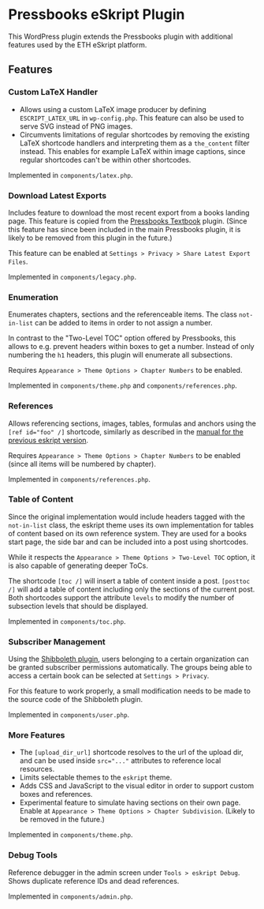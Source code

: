 # Pressbooks eSkript Plugin

This WordPress plugin extends the Pressbooks plugin with additional features used by the ETH eSkript platform.

## Features

### Custom LaTeX Handler

* Allows using a custom LaTeX image producer by defining `ESCRIPT_LATEX_URL` in `wp-config.php`. This feature can also be used to serve SVG instead of PNG images.
* Circumvents limitations of regular shortcodes by removing the existing LaTeX shortcode handlers and interpreting them as a `the_content` filter instead. This enables for example LaTeX within image captions, since regular shortcodes can't be within other shortcodes.

Implemented in `components/latex.php`.

### Download Latest Exports

Includes feature to download the most recent export from a books landing page. This feature is copied from the [Pressbooks Textbook](https://wordpress.org/plugins/pressbooks-textbook/) plugin. (Since this feature has since been included in the main Pressbooks plugin, it is likely to be removed from this plugin in the future.)

This feature can be enabled at `Settings > Privacy > Share Latest Export Files`.

Implemented in `components/legacy.php`.

### Enumeration

Enumerates chapters, sections and the referenceable items. The class `not-in-list` can be added to items in order to not assign a number. 

In contrast to the "Two-Level TOC" option offered by Pressbooks, this allows to e.g. prevent headers within boxes to get a number. Instead of only numbering the `h1` headers, this plugin will enumerate all subsections.

Requires `Appearance > Theme Options > Chapter Numbers` to be enabled.

Implemented in `components/theme.php` and `components/references.php`.

### References

Allows referencing sections, images, tables, formulas and anchors using the `[ref id="foo" /]` shortcode, similarly as described in the [manual for the previous eskript version](https://eskript.ethz.ch/lists/chapter/references/).

Requires `Appearance > Theme Options > Chapter Numbers` to be enabled (since all items will be numbered by chapter).

Implemented in `components/references.php`.

### Table of Content

Since the original implementation would include headers tagged with the `not-in-list` class, the eskript theme uses its own implementation for tables of content based on its own reference system. They are used for a books start page, the side bar and can be included into a post using shortcodes.

While it respects the `Appearance > Theme Options > Two-Level TOC` option, it is also capable of generating deeper ToCs.

The shortcode `[toc /]` will insert a table of content inside a post. `[posttoc /]` will add a table of content including only the sections of the current post. Both shortcodes support the attribute `levels` to modify the number of subsection levels that should be displayed.

Implemented in `components/toc.php`.

### Subscriber Management

Using the [Shibboleth plugin](https://wordpress.org/plugins/shibboleth/), users belonging to a certain organization can be granted subscriber permissions automatically. The groups being able to access a certain book can be selected at `Settings > Privacy`.

For this feature to work properly, a small modification needs to be made to the source code of the Shibboleth plugin.

Implemented in `components/user.php`.

### More Features

* The `[upload_dir_url]` shortcode resolves to the url of the upload dir, and can be used inside `src="..."` attributes to reference local resources.
* Limits selectable themes to the `eskript` theme.
* Adds CSS and JavaScript to the visual editor in order to support custom boxes and references.
* Experimental feature to simulate having sections on their own page. Enable at `Appearance > Theme Options > Chapter Subdivision`. (Likely to be removed in the future.)

Implemented in `components/theme.php`.

### Debug Tools

Reference debugger in the admin screen under `Tools > eskript Debug`. Shows duplicate reference IDs and dead references.

Implemented in `components/admin.php`.
